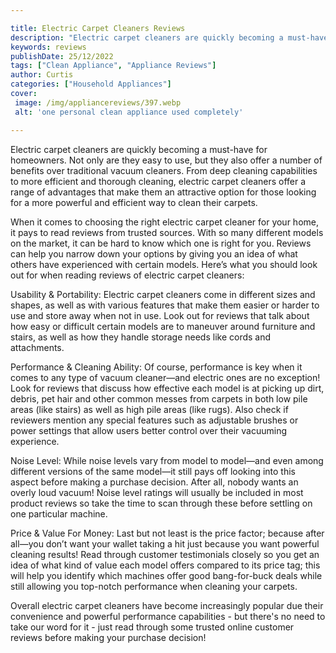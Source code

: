 ```yaml
---

title: Electric Carpet Cleaners Reviews
description: "Electric carpet cleaners are quickly becoming a must-have for homeowners. Not only are they easy to use, but they also offer a num...you wont regret reading on"
keywords: reviews
publishDate: 25/12/2022
tags: ["Clean Appliance", "Appliance Reviews"]
author: Curtis
categories: ["Household Appliances"]
cover: 
 image: /img/appliancereviews/397.webp
 alt: 'one personal clean appliance used completely'

---
```


Electric carpet cleaners are quickly becoming a must-have for homeowners. Not only are they easy to use, but they also offer a number of benefits over traditional vacuum cleaners. From deep cleaning capabilities to more efficient and thorough cleaning, electric carpet cleaners offer a range of advantages that make them an attractive option for those looking for a more powerful and efficient way to clean their carpets. 

When it comes to choosing the right electric carpet cleaner for your home, it pays to read reviews from trusted sources. With so many different models on the market, it can be hard to know which one is right for you. Reviews can help you narrow down your options by giving you an idea of what others have experienced with certain models. Here’s what you should look out for when reading reviews of electric carpet cleaners:

Usability & Portability: Electric carpet cleaners come in different sizes and shapes, as well as with various features that make them easier or harder to use and store away when not in use. Look out for reviews that talk about how easy or difficult certain models are to maneuver around furniture and stairs, as well as how they handle storage needs like cords and attachments. 

Performance & Cleaning Ability: Of course, performance is key when it comes to any type of vacuum cleaner—and electric ones are no exception! Look for reviews that discuss how effective each model is at picking up dirt, debris, pet hair and other common messes from carpets in both low pile areas (like stairs) as well as high pile areas (like rugs). Also check if reviewers mention any special features such as adjustable brushes or power settings that allow users better control over their vacuuming experience. 

Noise Level: While noise levels vary from model to model—and even among different versions of the same model—it still pays off looking into this aspect before making a purchase decision. After all, nobody wants an overly loud vacuum! Noise level ratings will usually be included in most product reviews so take the time to scan through these before settling on one particular machine. 

Price & Value For Money: Last but not least is the price factor; because after all—you don’t want your wallet taking a hit just because you want powerful cleaning results! Read through customer testimonials closely so you get an idea of what kind of value each model offers compared to its price tag; this will help you identify which machines offer good bang-for-buck deals while still allowing you top-notch performance when cleaning your carpets. 

Overall electric carpet cleaners have become increasingly popular due their convenience and powerful performance capabilities - but there's no need to take our word for it - just read through some trusted online customer reviews before making your purchase decision!
